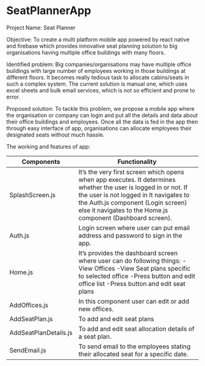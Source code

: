 # SeatPlannerApp
Project Name: Seat Planner

Objective: To create a multi platform mobile app powered by react native and firebase which provides innovative seat planning solution to big organisations having multiple office buildings with many floors.

Identified problem: Big companies/organisations may have multiple office buildings with large number of employees working in those buildings at different floors. It becomes really tedious task to allocate cabins/seats in such a complex system. The current solution is manual one, which uses excel sheets and bulk email services, which is not so efficient and prone to error.

Proposed solution: To tackle this problem, we propose a mobile app where the organisation or company can login and put all the details and data about their office buildings and employees. Once all the data is fed in the app then through easy interface of app, organisations can allocate employees their designated seats without much hassle. 

The working and features of app:

|Components|Functionality|
|---|---|
|SplashScreen.js|It’s the very first screen which opens when app executes. It determines whether the user is logged in or not. If the user is not logged in It navigates to the Auth.js component (Login screen) else it navigates to the Home.js component (Dashboard screen).|
|Auth.js|Login screen where user can put email address and password to sign in the app.|
|Home.js|It’s provides the dashboard screen where user can do following things: -View Offices -View Seat plans specific to selected office -Press button and edit office list -Press button and edit seat plans|
|AddOffices.js|In this component user can edit or add new offices.|
|AddSeatPlan.js|To add and edit seat plans|
|AddSeatPlanDetails.js|To add and edit seat allocation details of a seat plan.|
|SendEmail.js|To send email to the employees stating their allocated seat for a specific date.|



